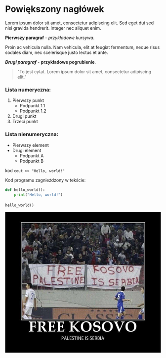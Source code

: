 
# Powiększony nagłówek

Lorem ipsum dolor sit amet, consectetur adipiscing elit. Sed eget dui sed nisi gravida hendrerit. Integer nec aliquet enim. 

**Pierwszy paragraf** - *przykładowe kursywa*.

Proin ac vehicula nulla. Nam vehicula, elit at feugiat fermentum, neque risus sodales diam, nec scelerisque justo lectus et ante. 

***Drugi paragraf*** - **przykładowe pogrubienie**.

> "To jest cytat. Lorem ipsum dolor sit amet, consectetur adipiscing elit."

### Lista numeryczna:
1. Pierwszy punkt
   - Podpunkt 1.1
   - Podpunkt 1.2
2. Drugi punkt
3. Trzeci punkt

### Lista nienumeryczna:
- Pierwszy element
- Drugi element
   - Podpunkt A
   - Podpunkt B

kod `cout >> "Hello, world!"`

Kod programu zagnieżdżony w tekście:

```python
def hello_world():
    print("Hello, world!")
    
hello_world()
```

![Śmiesznie](photo_2024-01-23_21-04-54.jpg)